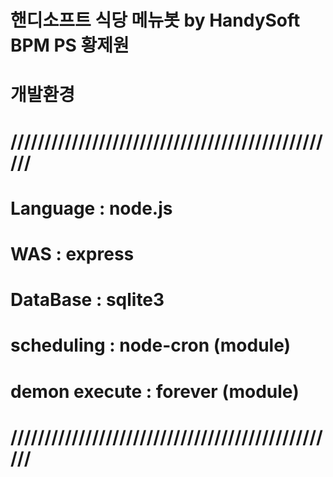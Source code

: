 # 핸디소프트 식당 메뉴봇 by HandySoft BPM PS 황제원

# 개발환경
# /////////////////////////////////////////////////
# Language      : node.js
# WAS           : express
# DataBase      : sqlite3
# scheduling    : node-cron (module)
# demon execute : forever (module)
# /////////////////////////////////////////////////
